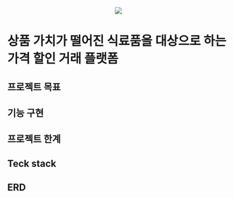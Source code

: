 
<p align="center">
  <img src="https://github.com/Lee-Min-Jung/Lee-Min-Jung/assets/82032462/527fee14-7c1c-4812-ae0a-b7428f156dbf">
</p>

# 상품 가치가 떨어진 식료품을 대상으로 하는 가격 할인 거래 플랫폼


## 프로젝트 목표



      
## 기능 구현



## 프로젝트 한계



## Teck stack

## ERD


